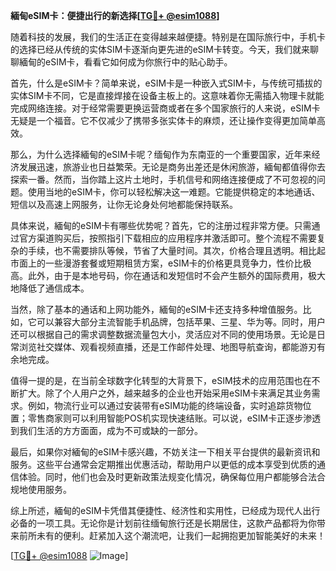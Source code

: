 **緬甸eSIM卡：便捷出行的新选择[[TG💪+ @esim1088](https://t.me/s/esim1088)]**

随着科技的发展，我们的生活正在变得越来越便捷。特别是在国际旅行中，手机卡的选择已经从传统的实体SIM卡逐渐向更先进的eSIM卡转变。今天，我们就来聊聊緬甸的eSIM卡，看看它如何成为你旅行中的贴心助手。

首先，什么是eSIM卡？简单来说，eSIM卡是一种嵌入式SIM卡，与传统可插拔的实体SIM卡不同，它是直接焊接在设备主板上的。这意味着你无需插入物理卡就能完成网络连接。对于经常需要更换运营商或者在多个国家旅行的人来说，eSIM卡无疑是一个福音。它不仅减少了携带多张实体卡的麻烦，还让操作变得更加简单高效。

那么，为什么选择緬甸的eSIM卡呢？缅甸作为东南亚的一个重要国家，近年来经济发展迅速，旅游业也日益繁荣。无论是商务出差还是休闲旅游，緬甸都值得你去探索一番。然而，当你踏上这片土地时，手机信号和网络连接便成了不可忽视的问题。使用当地的eSIM卡，你可以轻松解决这一难题。它能提供稳定的本地通话、短信以及高速上网服务，让你无论身处何地都能保持联系。

具体来说，緬甸的eSIM卡有哪些优势呢？首先，它的注册过程非常方便。只需通过官方渠道购买后，按照指引下载相应的应用程序并激活即可。整个流程不需要复杂的手续，也不需要排队等候，节省了大量时间。其次，价格合理且透明。相比起市面上的一些漫游套餐或短期租赁方案，eSIM卡的价格更具竞争力，性价比极高。此外，由于是本地号码，你在通话和发短信时不会产生额外的国际费用，极大地降低了通信成本。

当然，除了基本的通话和上网功能外，緬甸的eSIM卡还支持多种增值服务。比如，它可以兼容大部分主流智能手机品牌，包括苹果、三星、华为等。同时，用户还可以根据自己的需求调整数据流量包大小，灵活应对不同的使用场景。无论是日常浏览社交媒体、观看视频直播，还是工作邮件处理、地图导航查询，都能游刃有余地完成。

值得一提的是，在当前全球数字化转型的大背景下，eSIM技术的应用范围也在不断扩大。除了个人用户之外，越来越多的企业也开始采用eSIM卡来满足其业务需求。例如，物流行业可以通过安装带有eSIM功能的终端设备，实时追踪货物位置；零售商家则可以利用智能POS机实现快速结账。可以说，eSIM卡正逐步渗透到我们生活的方方面面，成为不可或缺的一部分。

最后，如果你对緬甸的eSIM卡感兴趣，不妨关注一下相关平台提供的最新资讯和服务。这些平台通常会定期推出优惠活动，帮助用户以更低的成本享受到优质的通信体验。同时，他们也会及时更新政策法规变化情况，确保每位用户都能够合法合规地使用服务。

综上所述，緬甸的eSIM卡凭借其便捷性、经济性和实用性，已经成为现代人出行必备的一项工具。无论你是计划前往缅甸旅行还是长期居住，这款产品都将为你带来前所未有的便利。赶紧加入这个潮流吧，让我们一起拥抱更加智能美好的未来！

[[TG💪+ @esim1088](https://t.me/s/esim1088) ![Image](https://i.postimg.cc/4NQfJmqS/Snipaste-2025-05-13-00-14-12.png)]